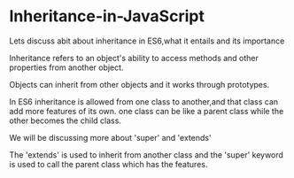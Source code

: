 # Inheritance-in-JavaScript
Lets discuss abit about inheritance in ES6,what it entails and its importance

Inheritance refers to an object's ability to access methods and other properties from another object.

Objects can inherit from other objects and it works through prototypes.

In ES6 inheritance is allowed from one class to another,and that class can add more features of its own.
one class can be like a parent class while the other becomes the child class.

We will be discussing more about 'super' and 'extends'

The 'extends' is used to inherit from another class and the 'super' keyword is used to call the parent class which has the features.


